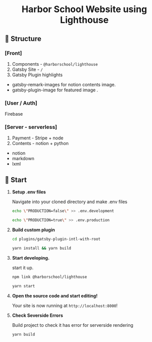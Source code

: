 <h1 align="center">
  Harbor School Website using Lighthouse
</h1>

## 🧱 Structure

### [Front]

1. Components - `@harborschool/lighthouse`
1. Gatsby Site - `/`
1. Gatsby Plugin highlights

- gatsby-remark-images for notion contents image.
- gatsby-plugin-image for featured image .

### [User / Auth]

Firebase

### [Server - serverless]

1. Payment - Stripe + node
1. Contents - notion + python

- notion
- markdown
- lxml

## 🚀 Start

1.  **Setup .env files**

    Navigate into your cloned directory and make .env files

    ```sh
    echo \"PRODUCTION=false\" >> .env.development
    ```

    ```sh
    echo \"PRODUCTION=true\" >> .env.production
    ```

1.  **Build custom plugin**

    ```sh
    cd plugins/gatsby-plugin-intl-with-root
    ```

    ```sh
    yarn install && yarn build
    ```

1.  **Start developing.**

    start it up.

    ```sh
    npm link @harborschool/lighthouse
    ```

    ```sh
    yarn start
    ```

1.  **Open the source code and start editing!**

    Your site is now running at `http://localhost:8000`!

1.  **Check Severside Errors**

    Build project to check it has error for serverside rendering

    ```sh
    yarn build
    ```
